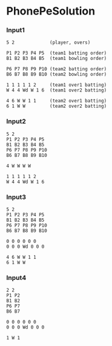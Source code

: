 # PhonePeSolution
### Input1

    5 2             (player, overs)
    
    P1 P2 P3 P4 P5  (team1 batting order)
    B1 B2 B3 B4 B5  (team1 bowling order)
    
    P6 P7 P8 P9 P10 (team2 batting order)
    B6 B7 B8 B9 B10 (team2 bowling order)
    
    1 1 1 1 1 2     (team1 over1 batting)
    W 4 4 Wd W 1 6  (team1 over2 batting)
    
    4 6 W W 1 1     (team2 over1 batting)
    6 1 W W         (team2 over2 batting)

### Input2
    5 2
    P1 P2 P3 P4 P5
    B1 B2 B3 B4 B5
    P6 P7 P8 P9 P10
    B6 B7 B8 B9 B10

    4 W W W W

    1 1 1 1 1 2
    W 4 4 Wd W 1 6

### Input3
    5 2
    P1 P2 P3 P4 P5
    B1 B2 B3 B4 B5
    P6 P7 P8 P9 P10
    B6 B7 B8 B9 B10

    0 0 0 0 0 0
    0 0 0 Wd 0 0 0

    4 6 W W 1 1
    6 1 W W
    
### Input4
    2 2
    P1 P2
    B1 B2
    P6 P7
    B6 B7

    0 0 0 0 0 0
    0 0 0 Wd 0 0 0

    1 W 1